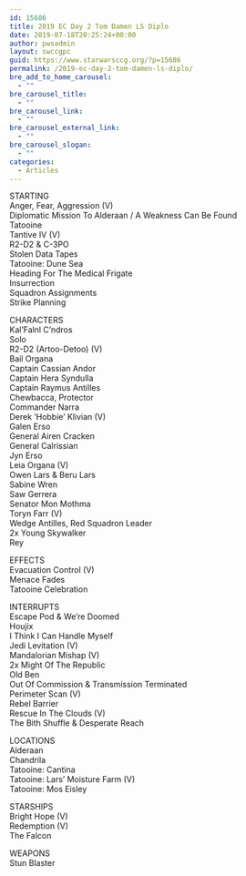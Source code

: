```yaml
---
id: 15686
title: 2019 EC Day 2 Tom Damen LS Diplo
date: 2019-07-18T20:25:24+00:00
author: pwsadmin
layout: swccgpc
guid: https://www.starwarsccg.org/?p=15686
permalink: /2019-ec-day-2-tom-damen-ls-diplo/
bre_add_to_home_carousel:
  - ""
bre_carousel_title:
  - ""
bre_carousel_link:
  - ""
bre_carousel_external_link:
  - ""
bre_carousel_slogan:
  - ""
categories:
  - Articles
---
```

STARTING  
Anger, Fear, Aggression (V)  
Diplomatic Mission To Alderaan / A Weakness Can Be Found  
Tatooine  
Tantive IV (V)  
R2-D2 & C-3PO  
Stolen Data Tapes  
Tatooine: Dune Sea  
Heading For The Medical Frigate  
Insurrection  
Squadron Assignments  
Strike Planning

CHARACTERS  
Kal&#8217;Falnl C&#8217;ndros  
Solo  
R2-D2 (Artoo-Detoo) (V)  
Bail Organa  
Captain Cassian Andor  
Captain Hera Syndulla  
Captain Raymus Antilles  
Chewbacca, Protector  
Commander Narra  
Derek &#8216;Hobbie&#8217; Klivian (V)  
Galen Erso  
General Airen Cracken  
General Calrissian  
Jyn Erso  
Leia Organa (V)  
Owen Lars & Beru Lars  
Sabine Wren  
Saw Gerrera  
Senator Mon Mothma  
Toryn Farr (V)  
Wedge Antilles, Red Squadron Leader  
2x Young Skywalker  
Rey

EFFECTS  
Evacuation Control (V)  
Menace Fades  
Tatooine Celebration

INTERRUPTS  
Escape Pod & We&#8217;re Doomed  
Houjix  
I Think I Can Handle Myself  
Jedi Levitation (V)  
Mandalorian Mishap (V)  
2x Might Of The Republic  
Old Ben  
Out Of Commission & Transmission Terminated  
Perimeter Scan (V)  
Rebel Barrier  
Rescue In The Clouds (V)  
The Bith Shuffle & Desperate Reach

LOCATIONS  
Alderaan  
Chandrila  
Tatooine: Cantina  
Tatooine: Lars&#8217; Moisture Farm (V)  
Tatooine: Mos Eisley

STARSHIPS  
Bright Hope (V)  
Redemption (V)  
The Falcon

WEAPONS  
Stun Blaster